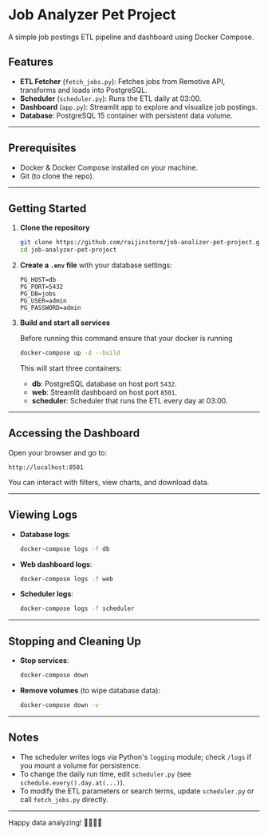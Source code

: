 # Job Analyzer Pet Project

A simple job postings ETL pipeline and dashboard using Docker Compose.

## Features

* **ETL Fetcher** (`fetch_jobs.py`): Fetches jobs from Remotive API, transforms and loads into PostgreSQL.
* **Scheduler** (`scheduler.py`): Runs the ETL daily at 03:00.
* **Dashboard** (`app.py`): Streamlit app to explore and visualize job postings.
* **Database**: PostgreSQL 15 container with persistent data volume.

---

## Prerequisites

* Docker & Docker Compose installed on your machine.
* Git (to clone the repo).

---

## Getting Started

1. **Clone the repository**

   ```bash
   git clone https://github.com/raijinstorm/job-analizer-pet-project.git
   cd job-analyzer-pet-project
   ```

2. **Create a `.env` file** with your database settings:

   ```env
   PG_HOST=db
   PG_PORT=5432
   PG_DB=jobs
   PG_USER=admin
   PG_PASSWORD=admin
   ```

3. **Build and start all services**

   Before running this command ensure that your docker is running
   

   ```bash
   docker-compose up -d --build
   ```

   This will start three containers:

   * **db**: PostgreSQL database on host port `5432`.
   * **web**: Streamlit dashboard on host port `8501`.
   * **scheduler**: Scheduler that runs the ETL every day at 03:00.

---

## Accessing the Dashboard

Open your browser and go to:

```
http://localhost:8501
```

You can interact with filters, view charts, and download data.

---

## Viewing Logs

* **Database logs**:

  ```bash
  docker-compose logs -f db
  ```

* **Web dashboard logs**:

  ```bash
  docker-compose logs -f web
  ```

* **Scheduler logs**:

  ```bash
  docker-compose logs -f scheduler
  ```

---

## Stopping and Cleaning Up

* **Stop services**:

  ```bash
  docker-compose down
  ```

* **Remove volumes** (to wipe database data):

  ```bash
  docker-compose down -v
  ```

---

## Notes

* The scheduler writes logs via Python's `logging` module; check `/logs` if you mount a volume for persistence.
* To change the daily run time, edit `scheduler.py` (see `schedule.every().day.at(...)`).
* To modify the ETL parameters or search terms, update `scheduler.py` or call `fetch_jobs.py` directly.

---

Happy data analyzing! 👩‍💻👨‍💻
